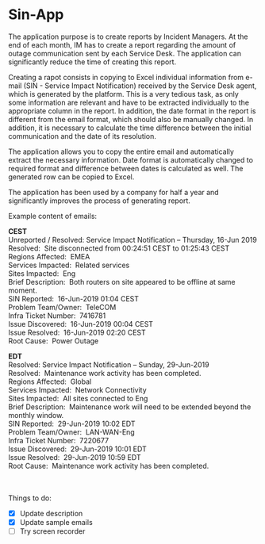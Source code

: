 # Sin-App

The application purpose is to create reports by Incident Managers. At the end of each month, IM has to create a report regarding the amount of outage communication sent by each Service Desk. The application can significantly reduce the time of creating this report.

Creating a rapot consists in copying to Excel individual information from e-mail (SIN - Service Impact Notification) received by the Service Desk agent, which is generated by the platform. This is a very tedious task, as only some information are relevant and have to be extracted individually to the appropriate column in the report. In addition, the date format in the report is different from the email format, which should also be manually changed. In addition, it is necessary to calculate the time difference between the initial communication and  the date of its resolution.

The application allows you to copy the entire email and automatically extract the necessary information. Date format is automatically changed to required format and difference between dates is calculated as well. The generated row can be copied to Excel.

The application has been used by a company for half a year and significantly improves the process of generating report.

Example content of emails:

**CEST**<br/>
Unreported / Resolved: Service Impact Notification – Thursday, 16-Jun 2019<br/>
Resolved:&nbsp; Site disconnected from 00:24:51 CEST to 01:25:43 CEST<br/>
Regions Affected:&nbsp;  EMEA<br/>
Services Impacted:&nbsp;  Related services<br/>
Sites Impacted:&nbsp;  Eng<br/>
Brief Description:&nbsp;  Both routers on site appeared to be offline at same moment.<br/>
SIN Reported:&nbsp;  16-Jun-2019 01:04 CEST<br/>
Problem Team/Owner:&nbsp;  TeleCOM<br/>
Infra Ticket Number:&nbsp;  7416781 <br/>
Issue Discovered:&nbsp;  16-Jun-2019 00:04 CEST <br/>
Issue Resolved:&nbsp;  16-Jun-2019 02:20 CEST <br/>
Root Cause:&nbsp;  Power Outage<br/>

**EDT**<br/>
Resolved: Service Impact Notification – Sunday, 29-Jun-2019<br/>
Resolved:&nbsp; Maintenance work activity has been completed.<br/>
Regions Affected:&nbsp;  Global<br/>
Services Impacted:&nbsp;  Network Connectivity<br/>
Sites Impacted:&nbsp;  All sites connected to Eng<br/>
Brief Description:&nbsp;  Maintenance work will need to be extended beyond the monthly window.<br/>
SIN Reported:&nbsp;  29-Jun-2019 10:02 EDT<br/>
Problem Team/Owner:&nbsp;  LAN-WAN-Eng<br/>
Infra Ticket Number:&nbsp;  7220677 <br/>
Issue Discovered:&nbsp;  29-Jun-2019 10:01 EDT <br/>
Issue Resolved:&nbsp;  29-Jun-2019 10:59 EDT <br/>
Root Cause:&nbsp;  Maintenance work activity has been completed.<br/>

<br/><br/>
Things to do:

- [x] Update description
- [x] Update sample emails
- [ ] Try screen recorder
